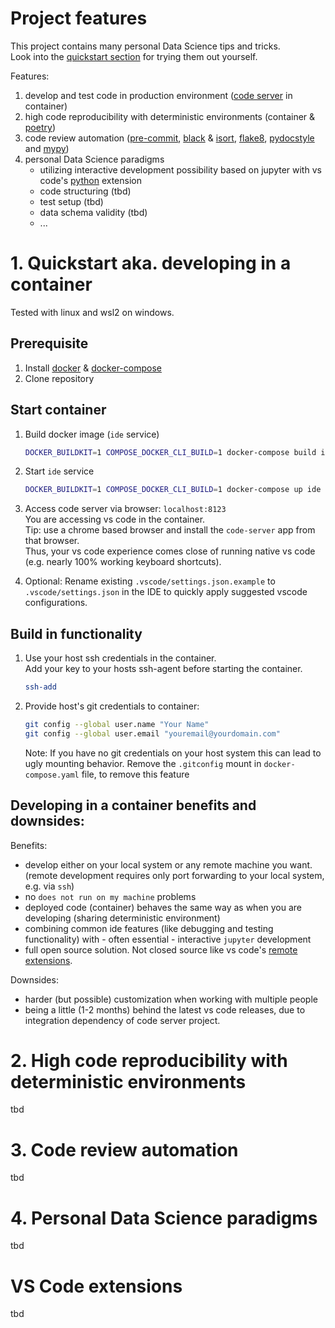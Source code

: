# Project features
This project contains many personal Data Science tips and tricks.\
Look into the [quickstart section](#quickstart-aka-developing-in-a-container) for trying them out yourself.

Features:
1. develop and test code in production environment ([code server](https://coder.com/docs/code-server/latest) in container)
2. high code reproducibility with deterministic environments (container & [poetry](https://python-poetry.org/))
3. code review automation ([pre-commit](https://pre-commit.com/), [black](https://black.readthedocs.io/en/stable/) & [isort](https://pycqa.github.io/isort/), [flake8](https://flake8.pycqa.org/en/latest/), [pydocstyle](http://www.pydocstyle.org/en/stable/) and [mypy](http://mypy-lang.org/))
4. personal Data Science paradigms
    - utilizing interactive development possibility based on jupyter with vs code's [python](https://open-vsx.org/extension/ms-python/python) extension
    - code structuring (tbd)
    - test setup (tbd)
    - data schema validity (tbd)
    - ...

# 1. Quickstart aka. developing in a container

Tested with linux and wsl2 on windows.

## Prerequisite
1. Install [docker](https://docs.docker.com/engine/install/) & [docker-compose](https://docs.docker.com/compose/install/)
2. Clone repository

## Start container
1. Build docker image (`ide` service)
    ```bash
    DOCKER_BUILDKIT=1 COMPOSE_DOCKER_CLI_BUILD=1 docker-compose build ide
    ```

2. Start `ide` service
    ```bash
    DOCKER_BUILDKIT=1 COMPOSE_DOCKER_CLI_BUILD=1 docker-compose up ide
    ```

3. Access code server via browser: `localhost:8123`\
 You are accessing vs code in the container.\
 Tip: use a chrome based browser and install the `code-server` app from that browser.\
 Thus, your vs code experience comes close of running native vs code (e.g. nearly 100% working keyboard shortcuts).

4. Optional: Rename existing `.vscode/settings.json.example` to `.vscode/settings.json` in the IDE to quickly apply suggested vscode configurations.

## Build in functionality
1. Use your host ssh credentials in the container. \
 Add your key to your hosts ssh-agent before starting the container.
    ```bash
    ssh-add
    ```

2. Provide host's git credentials to container:
    ``` bash
    git config --global user.name "Your Name"
    git config --global user.email "youremail@yourdomain.com"
    ```
    Note: If you have no git credentials on your host system this can lead to ugly mounting behavior. Remove the `.gitconfig` mount in `docker-compose.yaml` file, to remove this feature

## Developing in a container benefits and downsides:
Benefits:
- develop either on your local system or any remote machine you want. (remote development requires only port forwarding to your local system, e.g. via `ssh`)
- no `does not run on my machine` problems
- deployed code (container) behaves the same way as when you are developing (sharing deterministic environment)
- combining common ide features (like debugging and testing functionality) with - often essential - interactive `jupyter` development
- full open source solution. Not closed source like vs code's [remote extensions](https://code.visualstudio.com/docs/remote/remote-overview#_remote-development-extension-pack).

Downsides:
- harder (but possible) customization when working with multiple people
- being a little (1-2 months) behind the latest vs code releases, due to integration dependency of code server project.

# 2. High code reproducibility with deterministic environments
tbd
# 3. Code review automation
tbd
# 4. Personal Data Science paradigms
tbd
# VS Code extensions
tbd
